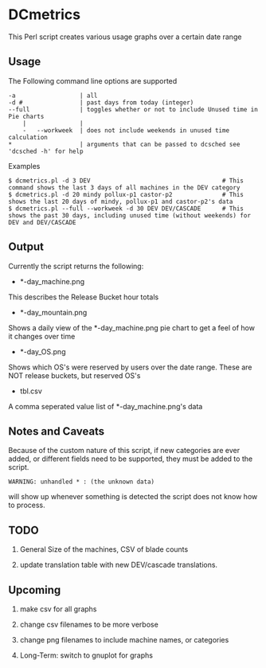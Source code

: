 DCmetrics
=============

This Perl script creates various usage graphs over a certain date range

Usage
-------

The Following command line options are supported

	-a 					| all
	-d #  				| past days from today (integer)
	--full				| toggles whether or not to include Unused time in Pie charts
		|				|
		-	--workweek	| does not include weekends in unused time calculation
	*					| arguments that can be passed to dcsched see 'dcsched -h' for help

Examples

	$ dcmetrics.pl -d 3 DEV										# This command shows the last 3 days of all machines in the DEV category
	$ dcmetrics.pl -d 20 mindy pollux-p1 castor-p2 				# This shows the last 20 days of mindy, pollux-p1 and castor-p2's data	
	$ dcmetrics.pl --full --workweek -d 30 DEV DEV/CASCADE 		# This shows the past 30 days, including unused time (without weekends) for DEV and DEV/CASCADE

Output
-------

Currently the script returns the following:

* *-day_machine.png

This describes the Release Bucket hour totals

* *-day_mountain.png

Shows a daily view of the *-day_machine.png pie chart to get a feel of how it changes over time

* *-day_OS.png

Shows which OS's were reserved by users over the date range. These are NOT release buckets, but reserved OS's

* tbl.csv

A comma seperated value list of *-day_machine.png's data

Notes and Caveats
-------
Because of the custom nature of this script, if new categories are ever added, or different fields need to be supported, they must be added to the script. 

	WARNING: unhandled * : (the unknown data)
	
will show up whenever something is detected the script does not know how to process. 

TODO
------------

1. General Size of the machines, CSV of blade counts

2. update translation table with new DEV/cascade translations. 

Upcoming
------------
	
1. make csv for all graphs
2. change csv filenames to be more verbose
3. change png filenames to include machine names, or categories
 
4. Long-Term: switch to gnuplot for graphs





